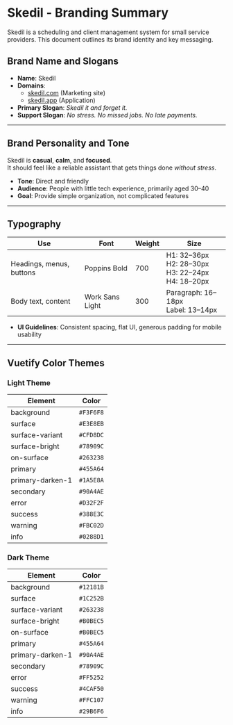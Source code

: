 # Skedil - Branding Summary

Skedil is a scheduling and client management system for small service providers. This document outlines its brand 
identity and key messaging.

## Brand Name and Slogans

- **Name**: Skedil  
- **Domains**:  
  - [skedil.com](https://skedil.com) (Marketing site)  
  - [skedil.app](https://skedil.app) (Application)  
- **Primary Slogan**: _Skedil it and forget it._  
- **Support Slogan**: _No stress. No missed jobs. No late payments._

---

## Brand Personality and Tone

Skedil is **casual**, **calm**, and **focused**.  
It should feel like a reliable assistant that gets things done _without stress_.  

- **Tone**: Direct and friendly  
- **Audience**: People with little tech experience, primarily aged 30–40  
- **Goal**: Provide simple organization, not complicated features

---

## Typography

| Use                     | Font            | Weight | Size             |
|-------------------------|------------------|--------|------------------|
| Headings, menus, buttons | Poppins Bold     | 700    | H1: 32–36px<br>H2: 28–30px<br>H3: 22–24px<br>H4: 18–20px |
| Body text, content       | Work Sans Light  | 300    | Paragraph: 16–18px<br>Label: 13–14px |

- **UI Guidelines**: Consistent spacing, flat UI, generous padding for mobile usability

---

## Vuetify Color Themes

### Light Theme

| Element             | Color     |
|---------------------|-----------|
| background          | `#F3F6F8` |
| surface             | `#E3E8EB` |
| surface-variant     | `#CFD8DC` |
| surface-bright      | `#78909C` |
| on-surface          | `#263238` |
| primary             | `#455A64` |
| primary-darken-1    | `#1A5E8A` |
| secondary           | `#90A4AE` |
| error               | `#D32F2F` |
| success             | `#388E3C` |
| warning             | `#FBC02D` |
| info                | `#0288D1` |

### Dark Theme

| Element             | Color     |
|---------------------|-----------|
| background          | `#12181B` |
| surface             | `#1C252B` |
| surface-variant     | `#263238` |
| surface-bright      | `#B0BEC5` |
| on-surface          | `#B0BEC5` |
| primary             | `#455A64` |
| primary-darken-1    | `#90A4AE` |
| secondary           | `#78909C` |
| error               | `#FF5252` |
| success             | `#4CAF50` |
| warning             | `#FFC107` |
| info                | `#29B6F6` |
